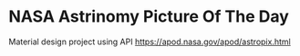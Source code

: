 # NASA Astrinomy Picture Of The Day

Material design project using API https://apod.nasa.gov/apod/astropix.html
